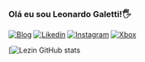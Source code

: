 ### Olá eu sou Leonardo Galetti!🖐️

[![Blog](https://img.shields.io/website?label=https://leocv.netlify.app&style=for-the-badge&url=https://leocv.netlify.app/)](https://leocv.netlify.app/)
[![Likedin](https://img.shields.io/badge/LinkedIn-0077B5?style=for-the-badge&logo=linkedin&logoColor=white)](https://www.linkedin.com/in/leonardo-galetti-68837a1ab/)
[![Instagram](https://img.shields.io/badge/Instagram-E4405F?style=for-the-badge&logo=instagram&logoColor=white)](https://instagram.com/leozin_gc)
[![Xbox](https://img.shields.io/badge/Xbox-107C10?style=for-the-badge&logo=xbox&logoColor=white)](https://account.xbox.com/pt-BR/Profile?csrf=fpbw28cHEKt8sfRGJ2gELUzLRLOxOMcOIInrnzixCeTq8hlsKRI4LSQEQ7YU1BIElz6U-RvHn2WJl6LWfWtt9nBGWQA1&wa=wsignin1.0)


[![Lezin GitHub stats](https://github-readme-stats.vercel.app/api?username=Leozin-gc&show_icons=true&theme=radical)


